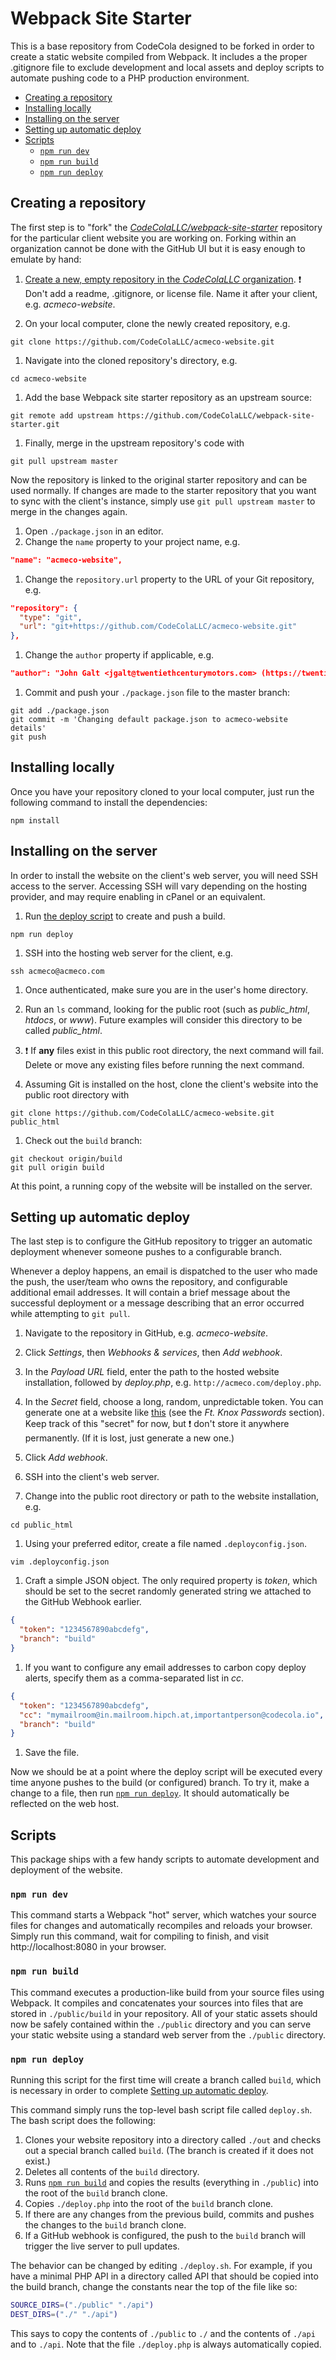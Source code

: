 # Webpack Site Starter

This is a base repository from CodeCola designed to be forked in order to create a static website compiled from Webpack. It includes a the proper .gitignore file to exclude development and local assets and deploy scripts to automate pushing code to a PHP production environment.

* [Creating a repository](#creating-a-repository)
* [Installing locally](#installing-locally)
* [Installing on the server](#installing-on-the-server)
* [Setting up automatic deploy](#setting-up-automatic-deploy)
* [Scripts](#scripts)
  * [`npm run dev`](#npm-run-dev)
  * [`npm run build`](#npm-run-build)
  * [`npm run deploy`](#npm-run-deploy)

## Creating a repository

The first step is to "fork" the *[CodeColaLLC/webpack-site-starter](https://github.com/CodeColaLLC/webpack-site-starter)* repository for the particular client website you are working on. Forking within an organization cannot be done with the GitHub UI but it is easy enough to emulate by hand:

1. [Create a new, empty repository in the *CodeColaLLC* organization](https://github.com/organizations/CodeColaLLC/repositories/new). ❗ Don't add a readme, .gitignore, or license file. Name it after your client, e.g. *acmeco-website*.

1. On your local computer, clone the newly created repository, e.g.
  ```
  git clone https://github.com/CodeColaLLC/acmeco-website.git
  ```

1. Navigate into the cloned repository's directory, e.g.
  ```
  cd acmeco-website
  ```

1. Add the base Webpack site starter repository as an upstream source:
  ```
  git remote add upstream https://github.com/CodeColaLLC/webpack-site-starter.git
  ```

1. Finally, merge in the upstream repository's code with
  ```
  git pull upstream master
  ```

Now the repository is linked to the original starter repository and can be used normally. If changes are made to the starter repository that you want to sync with the client's instance, simply use `git pull upstream master` to merge in the changes again.

1. Open `./package.json` in an editor.
1. Change the `name` property to your project name, e.g.
  ```json
  "name": "acmeco-website",
  ```

1. Change the `repository.url` property to the URL of your Git repository, e.g.
  ```json
  "repository": {
    "type": "git",
    "url": "git+https://github.com/CodeColaLLC/acmeco-website.git"
  },
  ```

1. Change the `author` property if applicable, e.g.
  ```json
  "author": "John Galt <jgalt@twentiethcenturymotors.com> (https://twentiethcenturymotors.com)",
  ```

1. Commit and push your `./package.json` file to the master branch:
  ```
  git add ./package.json
  git commit -m 'Changing default package.json to acmeco-website details'
  git push
  ```

## Installing locally

Once you have your repository cloned to your local computer, just run the following command to install the dependencies:

```
npm install
```

## Installing on the server

In order to install the website on the client's web server, you will need SSH access to the server. Accessing SSH will vary depending on the hosting provider, and may require enabling in cPanel or an equivalent.

1. Run [the deploy script](#npm-run-deploy) to create and push a build.
  ```
  npm run deploy
  ```

1. SSH into the hosting web server for the client, e.g.
  ```
  ssh acmeco@acmeco.com
  ```

1. Once authenticated, make sure you are in the user's home directory.

1. Run an `ls` command, looking for the public root (such as *public_html*, *htdocs*, or *www*). Future examples will consider this directory to be called *public_html*. 

1. ❗ If **any** files exist in this public root directory, the next command will fail. Delete or move any existing files before running the next command.

1. Assuming Git is installed on the host, clone the client's website into the public root directory with
  ```
  git clone https://github.com/CodeColaLLC/acmeco-website.git public_html
  ```

1. Check out the `build` branch:
  ```
  git checkout origin/build
  git pull origin build
  ```

At this point, a running copy of the website will be installed on the server.

## Setting up automatic deploy

The last step is to configure the GitHub repository to trigger an automatic deployment whenever someone pushes to a configurable branch.

Whenever a deploy happens, an email is dispatched to the user who made the push, the user/team who owns the repository, and configurable additional email addresses. It will contain a brief message about the successful deployment or a message describing that an error occurred while attempting to `git pull`.

1. Navigate to the repository in GitHub, e.g. *acmeco-website*.

1. Click *Settings*, then *Webhooks & services*, then *Add webhook*.

1. In the *Payload URL* field, enter the path to the hosted website installation, followed by *deploy.php*, e.g. `http://acmeco.com/deploy.php`.

1. In the *Secret* field, choose a long, random, unpredictable token. You can generate one at a website like [this](http://randomkeygen.com/) (see the *Ft. Knox Passwords* section). Keep track of this "secret" for now, but ❗ don't store it anywhere permanently. (If it is lost, just generate a new one.)

1. Click *Add webhook*.

1. SSH into the client's web server.

1. Change into the public root directory or path to the website installation, e.g.
  ```
  cd public_html
  ```

1. Using your preferred editor, create a file named `.deployconfig.json`.
  ```
  vim .deployconfig.json
  ```

1. Craft a simple JSON object. The only required property is *token*, which should be set to the secret randomly generated string we attached to the GitHub Webhook earlier.
  ```json
  {
    "token": "1234567890abcdefg",
    "branch": "build"
  }
  ```

1. If you want to configure any email addresses to carbon copy deploy alerts, specify them as a comma-separated list in *cc*.
  ```json
  {
    "token": "1234567890abcdefg",
    "cc": "mymailroom@in.mailroom.hipch.at,importantperson@codecola.io",
    "branch": "build"
  }
  ```

1. Save the file.

Now we should be at a point where the deploy script will be executed every time anyone pushes to the build (or configured) branch. To try it, make a change to a file, then run [`npm run deploy`](#npm-run-deploy). It should automatically be reflected on the web host.

## Scripts

This package ships with a few handy scripts to automate development and deployment of the website.

### `npm run dev`

This command starts a Webpack "hot" server, which watches your source files for changes and automatically recompiles and reloads your browser. Simply run this command, wait for compiling to finish, and visit http://localhost:8080 in your browser.

### `npm run build`

This command executes a production-like build from your source files using Webpack. It compiles and concatenates your sources into files that are stored in `./public/build` in your repository. All of your static assets should now be safely contained within the `./public` directory and you can serve your static website using a standard web server from the `./public` directory.

### `npm run deploy`

Running this script for the first time will create a branch called `build`, which is necessary in order to complete [Setting up automatic deploy](#setting-up-automatic-deploy).

This command simply runs the top-level bash script file called `deploy.sh`. The bash script does the following:

1. Clones your website repository into a directory called `./out` and checks out a special branch called `build`. (The branch is created if it does not exist.)
1. Deletes all contents of the `build` directory.
1. Runs [`npm run build`](#npm-run-build) and copies the results (everything in `./public`) into the root of the `build` branch clone.
1. Copies `./deploy.php` into the root of the `build` branch clone.
1. If there are any changes from the previous build, commits and pushes the changes to the `build` branch clone.
1. If a GitHub webhook is configured, the push to the `build` branch will trigger the live server to pull updates.

The behavior can be changed by editing `./deploy.sh`. For example, if you have a minimal PHP API in a directory called API that should be copied into the build branch, change the constants near the top of the file like so:

```bash
SOURCE_DIRS=("./public" "./api")
DEST_DIRS=("./" "./api")
```

This says to copy the contents of `./public` to `./` and the contents of `./api` and to `./api`. Note that the file `./deploy.php` is always automatically copied.
